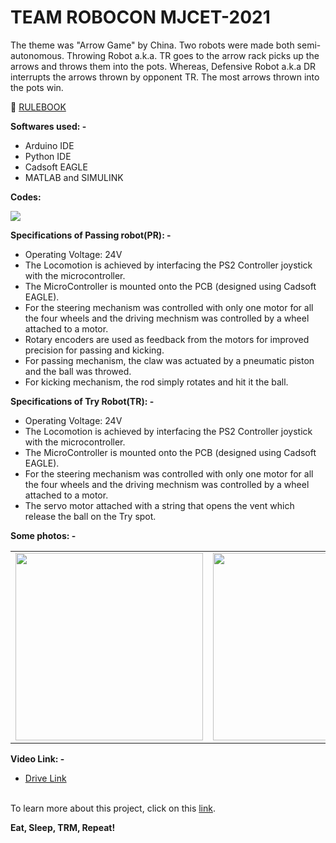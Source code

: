 # TEAM ROBOCON MJCET-2021



The theme was "Arrow Game" by China. Two robots were made both semi-autonomous. Throwing Robot a.k.a. TR goes to the arrow rack picks up the arrows and throws them into the pots. Whereas, Defensive Robot a.k.a DR interrupts the arrows thrown by opponent TR. The most arrows thrown into the pots win.


📕  [RULEBOOK](https://v4.cecdn.yun300.cn/110001_2007135051/2021ABUROBOCON_online_Rulebook_final.pdf)



**Softwares used: -**
 * Arduino IDE 
 * Python IDE
 * Cadsoft EAGLE
 * MATLAB and SIMULINK

**Codes:**

<a href="https://github.com/TEAMROBOCON-MJCET/TRM/tree/main/2020
"><img src="https://img.shields.io/badge/GitHub-100000?style=for-the-badge&logo=github&logoColor=white" /></a>

**Specifications of Passing robot(PR): -**
* Operating Voltage: 24V
* The Locomotion is achieved by interfacing the PS2 Controller joystick with the microcontroller.
* The MicroController is mounted onto the PCB (designed using Cadsoft EAGLE).
* For the steering mechanism was controlled with only one motor for all the four wheels and the driving mechnism was controlled by a wheel attached to a motor. 
* Rotary encoders are used as feedback from the motors for improved precision for passing and kicking.
* For passing mechanism, the claw was actuated by a pneumatic piston and the ball was throwed.
* For kicking mechanism, the rod simply rotates and hit it the ball.


**Specifications of Try Robot(TR): -**
* Operating Voltage: 24V
* The Locomotion is achieved by interfacing the PS2 Controller joystick with the microcontroller.
* The MicroController is mounted onto the PCB (designed using Cadsoft EAGLE).
* For the steering mechanism was controlled with only one motor for all the four wheels and the driving mechnism was controlled by a wheel attached to a motor. 
* The servo motor attached with a string that opens the vent which release the ball on the Try spot. 

**Some photos: -** <br>


<table>
  <tr>
    <td><img src="https://i.ibb.co/Vv9z75k/20201027-093346.jpg" width="300" > </td>
    <td><img src="https://i.ibb.co/25HG4Jc/IMG-20201027-WA0048.jpg" width="300"></td>
    </tr>
</table>


**Video Link: -**

 * [Drive Link](https://drive.google.com/drive/folders/1f9YoLxAQlGzO3K5TCG933jnRD0VIsmQC?usp=sharing)

<br> To learn more about this project, click on this [link](https://sahq-azhar.github.io/robo2021.html).


**Eat, Sleep, TRM, Repeat!**
